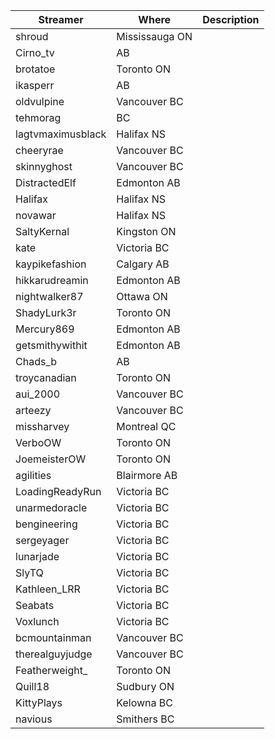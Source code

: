 | Streamer | Where | Description |
|----------|-------|-------------|
| shroud | Mississauga ON | |
| Cirno_tv | AB | |
| brotatoe | Toronto ON | |
| ikasperr | AB | |
| oldvulpine | Vancouver BC | |
| tehmorag | BC | |
| lagtvmaximusblack | Halifax NS | |
| cheeryrae | Vancouver BC | |
| skinnyghost | Vancouver BC | |
| DistractedElf | Edmonton AB | |
| Halifax | Halifax NS | |
| novawar | Halifax NS| |
| SaltyKernal | Kingston ON | |
| kate | Victoria BC | |
| kaypikefashion | Calgary AB | |
| hikkarudreamin | Edmonton AB | |
| nightwalker87 | Ottawa ON |  |
| ShadyLurk3r | Toronto ON |  |
| Mercury869 | Edmonton AB |  |
| getsmithywithit | Edmonton AB |  |
| Chads_b | AB |  |
| troycanadian | Toronto ON |  |
| aui_2000 | Vancouver BC |  |
| arteezy | Vancouver BC |  |
| missharvey | Montreal QC |  |
| VerboOW | Toronto ON |  |
| JoemeisterOW | Toronto ON |  |
| agilities | Blairmore AB |  |
| LoadingReadyRun | Victoria BC | |
| unarmedoracle | Victoria BC | |
| bengineering | Victoria BC | |
| sergeyager | Victoria BC | |
| lunarjade | Victoria BC | |
| SlyTQ | Victoria BC | |
| Kathleen_LRR | Victoria BC | |
| Seabats | Victoria BC | |
| Voxlunch | Victoria BC | |
| bcmountainman | Vancouver BC | |
| therealguyjudge | Vancouver BC | |
| Featherweight_ | Toronto ON | |
| Quill18 | Sudbury ON | |
| KittyPlays | Kelowna BC | |
| navious | Smithers BC | |
